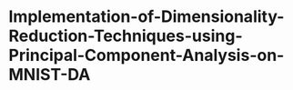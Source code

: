 # Implementation-of-Dimensionality-Reduction-Techniques-using-Principal-Component-Analysis-on-MNIST-DA